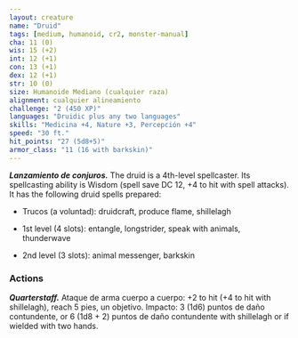 ```yaml
---
layout: creature
name: "Druid"
tags: [medium, humanoid, cr2, monster-manual]
cha: 11 (0)
wis: 15 (+2)
int: 12 (+1)
con: 13 (+1)
dex: 12 (+1)
str: 10 (0)
size: Humanoide Mediano (cualquier raza)
alignment: cualquier alineamiento
challenge: "2 (450 XP)"
languages: "Druidic plus any two languages"
skills: "Medicina +4, Nature +3, Percepción +4"
speed: "30 ft."
hit_points: "27 (5d8+5)"
armor_class: "11 (16 with barkskin)"
---
```


***Lanzamiento de conjuros.*** The druid is a 4th-level spellcaster. Its spellcasting ability is Wisdom (spell save DC 12, +4 to hit with spell attacks). It has the following druid spells prepared:

* Trucos (a voluntad): druidcraft, produce flame, shillelagh

* 1st level (4 slots): entangle, longstrider, speak with animals, thunderwave

* 2nd level (3 slots): animal messenger, barkskin

### Actions

***Quarterstaff.*** Ataque de arma cuerpo a cuerpo: +2 to hit (+4 to hit with shillelagh), reach 5 pies, un objetivo. Impacto: 3 (1d6) puntos de daño contundente, or 6 (1d8 + 2) puntos de daño contundente with shillelagh or if wielded with two hands.